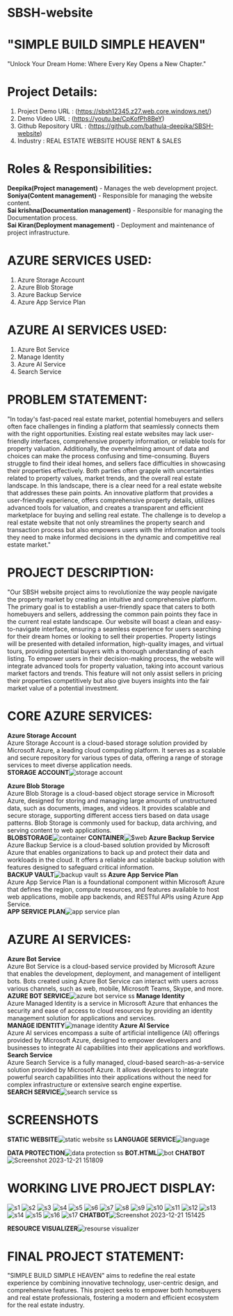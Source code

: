 # SBSH-website
# "SIMPLE BUILD SIMPLE HEAVEN"
"Unlock Your Dream Home: Where Every Key Opens a New Chapter."

# Project Details:
  1. Project Demo URL : (https://sbsh12345.z27.web.core.windows.net/)
  1. Demo Video URL : (https://youtu.be/CpKofPh8BeY)
  1. Github Repository URL : (https://github.com/bathula-deepika/SBSH-website)
  1. Industry : REAL ESTATE WEBSITE HOUSE RENT & SALES

# Roles & Responsibilities:
**Deepika(Project management)** - Manages the web development project.<br>
**Soniya(Content management)** - Responsible for managing the website content.<br>
**Sai krishna(Documentation management)** - Responsible for managing the Documentation process.<br>
**Sai Kiran(Deployment management)** - Deployment and maintenance of project infrastructure.<br>

# AZURE SERVICES USED:
1. Azure Storage Account
2. Azure Blob Storage
3. Azure Backup Service
4. Azure App Service Plan

# AZURE AI SERVICES USED:
1. Azure Bot Service
2. Manage Identity
3. Azure AI Service
4. Search Service

# PROBLEM STATEMENT:
"In today's fast-paced real estate market, potential homebuyers and sellers often face challenges in finding a platform that seamlessly connects them with the right opportunities. Existing real estate websites may lack user-friendly interfaces, comprehensive property information, or reliable tools for property valuation. Additionally, the overwhelming amount of data and choices can make the process confusing and time-consuming.
Buyers struggle to find their ideal homes, and sellers face difficulties in showcasing their properties effectively. Both parties often grapple with uncertainties related to property values, market trends, and the overall real estate landscape.
In this landscape, there is a clear need for a real estate website that addresses these pain points. An innovative platform that provides a user-friendly experience, offers comprehensive property details, utilizes advanced tools for valuation, and creates a transparent and efficient marketplace for buying and selling real estate.
The challenge is to develop a real estate website that not only streamlines the property search and transaction process but also empowers users with the information and tools they need to make informed decisions in the dynamic and competitive real estate market."

# PROJECT DESCRIPTION:
"Our SBSH website project aims to revolutionize the way people navigate the property market by creating an intuitive and comprehensive platform. The primary goal is to establish a user-friendly space that caters to both homebuyers and sellers, addressing the common pain points they face in the current real estate landscape.
Our website will boast a clean and easy-to-navigate interface, ensuring a seamless experience for users searching for their dream homes or looking to sell their properties. Property listings will be presented with detailed information, high-quality images, and virtual tours, providing potential buyers with a thorough understanding of each listing.
To empower users in their decision-making process, the website will integrate advanced tools for property valuation, taking into account various market factors and trends. This feature will not only assist sellers in pricing their properties competitively but also give buyers insights into the fair market value of a potential investment.

# CORE AZURE SERVICES:
**Azure Storage Account**<br>
Azure Storage Account is a cloud-based storage solution provided by Microsoft Azure, a leading cloud computing platform. It serves as a scalable and secure repository for various types of data, offering a range of storage services to meet diverse application needs.<br>
**STORAGE ACCOUNT**![storage account](https://github.com/bathula-deepika/SBSH-website/assets/151847629/ba5f11a5-dcac-4f6f-8606-0c6eeaa9073a)

**Azure Blob Storage**<br>
 Azure Blob Storage is a cloud-based object storage service in Microsoft Azure, designed for storing and managing large amounts of unstructured data, such as documents, images, and videos. It provides scalable and secure storage, supporting different access tiers based on data usage patterns. Blob Storage is commonly used for backup, data archiving, and serving content to web applications.<br>
 **BLOBSTORAGE**![container](https://github.com/bathula-deepika/SBSH-website/assets/151847629/ad9b9c9c-44ee-4d0e-8a04-2f77debba83d)
 **CONTAINER**![$web](https://github.com/bathula-deepika/SBSH-website/assets/152024848/45af2293-f489-438a-a62a-538936691447)
**Azure Backup Service**<br>
Azure Backup Service is a cloud-based solution provided by Microsoft Azure that enables organizations to back up and protect their data and workloads in the cloud. It offers a reliable and scalable backup solution with features designed to safeguard critical information.<br>
**BACKUP VAULT**![backup vault ss](https://github.com/bathula-deepika/SBSH-website/assets/152024848/9755c46a-b9d6-49a3-8e71-c9febb99ffcc)
**Azure App Service Plan**<br>
Azure App Service Plan is a foundational component within Microsoft Azure that defines the region, compute resources, and features available to host web applications, mobile app backends, and RESTful APIs using Azure App Service.<br>
**APP SERVICE PLAN**![app service plan](https://github.com/bathula-deepika/SBSH-website/assets/152024848/05e441bf-44bf-4257-89d6-c285e3ad1041)

# AZURE AI SERVICES:
**Azure Bot Service**<br>
Azure Bot Service is a cloud-based service provided by Microsoft Azure that enables the development, deployment, and management of intelligent bots. Bots created using Azure Bot Service can interact with users across various channels, such as web, mobile, Microsoft Teams, Skype, and more.<br>
**AZURE BOT SERVICE**![azure bot service ss](https://github.com/bathula-deepika/SBSH-website/assets/152024848/be8a230d-29fb-425e-88a7-3a79e9d9c317)
**Manage Identity**<br>
Azure Managed Identity is a service in Microsoft Azure that enhances the security and ease of access to cloud resources by providing an identity management solution for applications and services.<br>
**MANAGE IDENTITY**![manage identity](https://github.com/bathula-deepika/SBSH-website/assets/152024848/7b6c12dd-732d-4769-9f83-d5954fa3b54a)
**Azure AI Service**<br>
Azure AI services encompass a suite of artificial intelligence (AI) offerings provided by Microsoft Azure, designed to empower developers and businesses to integrate AI capabilities into their applications and workflows.<br>
**Search Service**<br>
Azure Search Service is a fully managed, cloud-based search-as-a-service solution provided by Microsoft Azure. It allows developers to integrate powerful search capabilities into their applications without the need for complex infrastructure or extensive search engine expertise.<br>
**SEARCH SERVICE**![search service ss](https://github.com/bathula-deepika/SBSH-website/assets/152024848/03425672-763c-419b-906d-9ac8f3250fac)

# SCREENSHOTS
**STATIC WEBSITE**![static website ss](https://github.com/bathula-deepika/SBSH-website/assets/152024848/6e86e1ac-b20b-4786-aea9-e2197b0ef072)
**LANGUAGE SERVICE**![language](https://github.com/bathula-deepika/SBSH-website/assets/151846921/6bc8111f-e4e5-45f5-adf1-c44e4c99a074)

**DATA PROTECTION**![data protection ss](https://github.com/bathula-deepika/SBSH-website/assets/152024848/64bee726-6b86-4341-bc46-54297533c79a)
**BOT.HTML**![bot](https://github.com/bathula-deepika/SBSH-website/assets/152024848/1ff4de0b-7c1a-4e9e-9270-c9c015b58a18)
**CHATBOT**![Screenshot 2023-12-21 151809](https://github.com/bathula-deepika/SBSH-website/assets/152024848/158ec500-cb9c-4fd5-ac17-895c63ef84a0)

# WORKING LIVE PROJECT DISPLAY:
![s1](https://github.com/bathula-deepika/SBSH-website/assets/152024848/c3e5c260-123f-4308-a566-2d5b4c531d07)
![s2](https://github.com/bathula-deepika/SBSH-website/assets/152024848/33bfdd2e-fb31-4c0c-8cbc-ac2e10d462fc)
![s3](https://github.com/bathula-deepika/SBSH-website/assets/152024848/fa9fd37f-deb2-4dc9-b867-c90fab10d3e4)
![s4](https://github.com/bathula-deepika/SBSH-website/assets/152024848/c8fe7f9b-1906-4782-bdaa-7a189fc50da0)
![s5](https://github.com/bathula-deepika/SBSH-website/assets/152024848/121d93ad-4ecd-4b6f-84a3-f6d3572daf25)
![s6](https://github.com/bathula-deepika/SBSH-website/assets/152024848/563e257e-6c14-489c-92c1-3f50a2731b97)
![s7](https://github.com/bathula-deepika/SBSH-website/assets/152024848/9baa1ae0-fc59-41bc-b987-c119066a9c22)
![s8](https://github.com/bathula-deepika/SBSH-website/assets/152024848/6b8aa9ed-4e3e-4f43-b533-67b1e4afefd3)
![s9](https://github.com/bathula-deepika/SBSH-website/assets/152024848/be2ba8b1-874e-4fca-bc20-f93ebf691380)
![s10](https://github.com/bathula-deepika/SBSH-website/assets/152024848/6bad673d-dc01-451b-b639-4f7852805c22)
![s11](https://github.com/bathula-deepika/SBSH-website/assets/152024848/5a31532d-0750-475c-be7b-b79d35905a69)
![s12](https://github.com/bathula-deepika/SBSH-website/assets/152024848/6848c1c3-2a58-4541-b411-b522278cfe34)
![s13](https://github.com/bathula-deepika/SBSH-website/assets/152024848/6c34d59b-bee3-426d-a221-d6012fe6e856)
![s14](https://github.com/bathula-deepika/SBSH-website/assets/152024848/27f410c0-b70c-402f-b69c-265344da4c98)
![s15](https://github.com/bathula-deepika/SBSH-website/assets/152024848/5612772d-dbf7-48f9-8ba1-a5b6a0493bf4)
![s16](https://github.com/bathula-deepika/SBSH-website/assets/152024848/e8cc1df4-fe0c-4f47-9dda-91f865ab3daf)
![s17](https://github.com/bathula-deepika/SBSH-website/assets/152024848/3f77a142-3ad4-42c7-939c-a4fdeb4864fc)
**CHATBOT**![Screenshot 2023-12-21 151425](https://github.com/bathula-deepika/SBSH-website/assets/152024848/fb3914b8-8f16-444a-bfa2-a6044276e481)


**RESOURCE VISUALIZER**![resourse visualizer](https://github.com/bathula-deepika/SBSH-website/assets/152024848/121b5197-6cb7-4f54-bb99-fd602bde91ca)
# FINAL PROJECT STATEMENT:
"SIMPLE BUILD SIMPLE HEAVEN" aims to redefine the real estate experience by combining innovative technology, user-centric design, and comprehensive features. This project seeks to empower both homebuyers and real estate professionals, fostering a modern and efficient ecosystem for the real estate industry.

